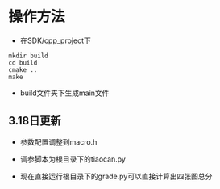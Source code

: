 # 操作方法

- 在SDK/cpp_project下 

~~~shell
mkdir build
cd build
cmake ..
make
~~~

- build文件夹下生成main文件



## 3.18日更新

- 参数配置调整到macro.h

- 调参脚本为根目录下的tiaocan.py
- 现在直接运行根目录下的grade.py可以直接计算出四张图总分